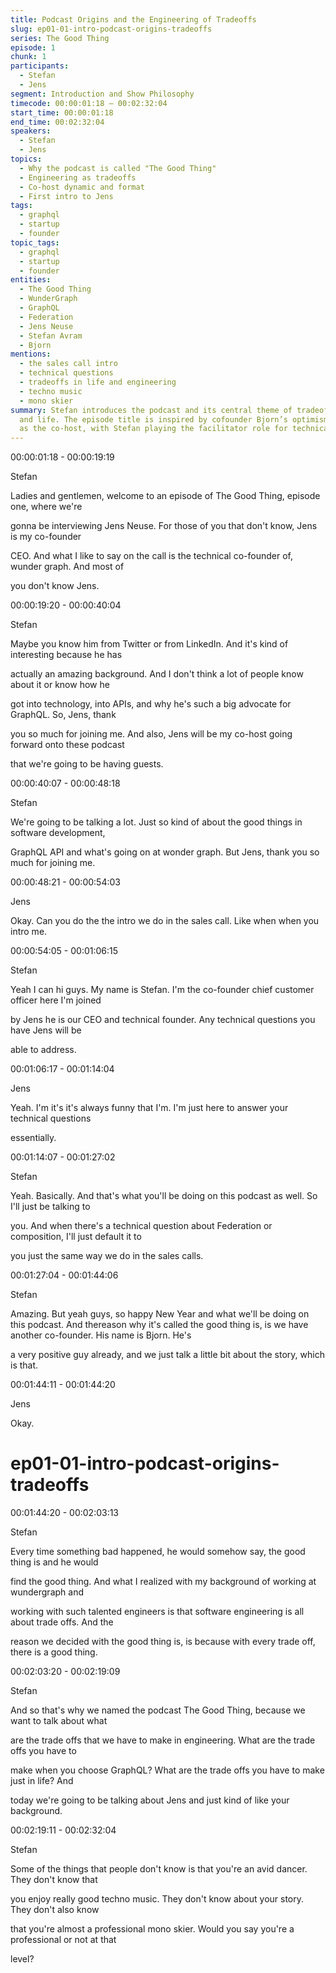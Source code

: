 ```yaml
---
title: Podcast Origins and the Engineering of Tradeoffs
slug: ep01-01-intro-podcast-origins-tradeoffs
series: The Good Thing
episode: 1
chunk: 1
participants:
  - Stefan
  - Jens
segment: Introduction and Show Philosophy
timecode: 00:00:01:18 – 00:02:32:04
start_time: 00:00:01:18
end_time: 00:02:32:04
speakers:
  - Stefan
  - Jens
topics:
  - Why the podcast is called "The Good Thing"
  - Engineering as tradeoffs
  - Co-host dynamic and format
  - First intro to Jens
tags:
  - graphql
  - startup
  - founder
topic_tags:
  - graphql
  - startup
  - founder
entities:
  - The Good Thing
  - WunderGraph
  - GraphQL
  - Federation
  - Jens Neuse
  - Stefan Avram
  - Bjorn
mentions:
  - the sales call intro
  - technical questions
  - tradeoffs in life and engineering
  - techno music
  - mono skier
summary: Stefan introduces the podcast and its central theme of tradeoffs in engineering
  and life. The episode title is inspired by cofounder Bjorn’s optimism. Jens is introduced
  as the co-host, with Stefan playing the facilitator role for technical discussions.
---
```




00:00:01:18 - 00:00:19:19

Stefan

Ladies and gentlemen, welcome to an episode of The Good Thing, episode one, where we're

gonna be interviewing Jens Neuse. For those of you that don't know, Jens is my co-founder

CEO. And what I like to say on the call is the technical co-founder of, wunder graph. And most of

you don't know Jens.

00:00:19:20 - 00:00:40:04

Stefan

Maybe you know him from Twitter or from LinkedIn. And it's kind of interesting because he has

actually an amazing background. And I don't think a lot of people know about it or know how he

got into technology, into APIs, and why he's such a big advocate for GraphQL. So, Jens, thank

you so much for joining me. And also, Jens will be my co-host going forward onto these podcast

that we're going to be having guests.

00:00:40:07 - 00:00:48:18

Stefan

We're going to be talking a lot. Just so kind of about the good things in software development,

GraphQL API and what's going on at wonder graph. But Jens, thank you so much for joining me.

00:00:48:21 - 00:00:54:03

Jens

Okay. Can you do the the intro we do in the sales call. Like when when you intro me.

00:00:54:05 - 00:01:06:15

Stefan

Yeah I can hi guys. My name is Stefan. I'm the co-founder chief customer officer here I'm joined

by Jens he is our CEO and technical founder. Any technical questions you have Jens will be

able to address.

00:01:06:17 - 00:01:14:04

Jens

Yeah. I'm it's it's always funny that I'm. I'm just here to answer your technical questions

essentially.

00:01:14:07 - 00:01:27:02

Stefan

Yeah. Basically. And that's what you'll be doing on this podcast as well. So I'll just be talking to

you. And when there's a technical question about Federation or composition, I'll just default it to

you just the same way we do in the sales calls.

00:01:27:04 - 00:01:44:06

Stefan

Amazing. But yeah guys, so happy New Year and what we'll be doing on this podcast. And thereason why it's called the good thing is, is we have another co-founder. His name is Bjorn. He's

a very positive guy already, and we just talk a little bit about the story, which is that.

00:01:44:11 - 00:01:44:20

Jens

Okay.

# ep01-01-intro-podcast-origins-tradeoffs
00:01:44:20 - 00:02:03:13

Stefan

Every time something bad happened, he would somehow say, the good thing is and he would

find the good thing. And what I realized with my background of working at wundergraph and

working with such talented engineers is that software engineering is all about trade offs. And the

reason we decided with the good thing is, is because with every trade off, there is a good thing.

00:02:03:20 - 00:02:19:09

Stefan

And so that's why we named the podcast The Good Thing, because we want to talk about what

are the trade offs that we have to make in engineering. What are the trade offs you have to

make when you choose GraphQL? What are the trade offs you have to make just in life? And

today we're going to be talking about Jens and just kind of like your background.

00:02:19:11 - 00:02:32:04

Stefan

Some of the things that people don't know is that you're an avid dancer. They don't know that

you enjoy really good techno music. They don't know about your story. They don't also know

that you're almost a professional mono skier. Would you say you're a professional or not at that

level?
